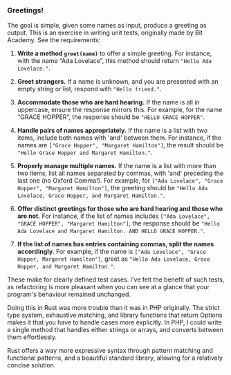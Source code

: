 ### Greetings!

The goal is simple, given some names as input, produce a greeting as output. This is an
exercise in writing unit tests, originally made by Bit Academy. See the requirements:

1. **Write a method `greet(name)`** to offer a simple greeting. For instance, with the
   name “Ada Lovelace”, this method should return `"Hello Ada Lovelace."`.

2. **Greet strangers.** If a name is unknown, and you are presented with an empty string
   or list, respond with `"Hello friend."`.

3. **Accommodate those who are hard hearing.** If the name is all in uppercase, ensure
   the response mirrors this. For example, for the name “GRACE HOPPER”, the response
   should be `"HELLO GRACE HOPPER"`.

4. **Handle pairs of names appropriately.** If the name is a list with two items,
   include both names with 'and' between them. For instance, if the names are
   `["Grace Hopper", "Margaret Hamilton"]`, the result should be
   `"Hello Grace Hopper and Margaret Hamilton."`.

5. **Properly manage multiple names.** If the name is a list with more than two items,
   list all names separated by commas, with 'and' preceding the last one (no Oxford Comma!).
   For example, for `["Ada Lovelace", "Grace Hopper", "Margaret Hamilton"]`, the greeting
   should be `"Hello Ada Lovelace, Grace Hopper, and Margaret Hamilton."`.

6. **Offer distinct greetings for those who are hard hearing and those who are not.**
   For instance, if the list of names includes `["Ada Lovelace", "GRACE HOPPER", "Margaret Hamilton"]`,
   the response should be `"Hello Ada Lovelace and Margaret Hamilton. AND HELLO GRACE HOPPER."`.

7. **If the list of names has entries containing commas, split the names accordingly.**
   For example, if the name is `["Ada Lovelace", "Grace Hopper, Margaret Hamilton"]`,
   greet as `"Hello Ada Lovelace, Grace Hopper, and Margaret Hamilton."`.

These make for clearly defined test cases. I've felt the benefit of such tests, as
refactoring is more pleasant when you can see at a glance that your program's behaviour
remained unchanged.

Doing this in Rust was more trouble than it was in PHP originally. The strict type system,
exhaustive matching, and library functions that return Options makes it that you have to
handle cases more explicitly. In PHP, I could write a single method that handles either
strings or arrays, and converts between them effortlessly.

Rust offers a way more expressive syntax through pattern matching and functional patterns,
and a beautiful standard library, allowing for a relatively concise solution.
